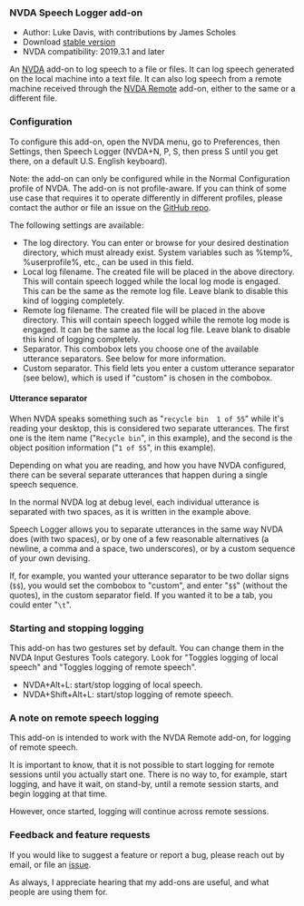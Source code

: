 ### NVDA Speech Logger add-on

* Author: Luke Davis, with contributions by James Scholes
* Download [stable version][1]
* NVDA compatibility: 2019.3.1 and later

An [NVDA](https://nvaccess.org/) add-on to log speech to a file or files.
It can log speech generated on the local machine into a text file.
It can also log speech from a remote machine received through the [NVDA Remote](https://nvdaremote.com/) add-on, either to the same or a different file.

### Configuration

To configure this add-on, open the NVDA menu, go to Preferences, then Settings, then Speech Logger (NVDA+N, P, S, then press S until you get there, on a default U.S. English keyboard).

Note: the add-on can only be configured while in the Normal Configuration profile of NVDA. The add-on is not profile-aware. If you can think of some use case that requires it to operate differently in different profiles, please contact the author or file an issue on the [GitHub repo][2].

The following settings are available:
* The log directory. You can enter or browse for your desired destination directory, which must already exist. System variables such as %temp%, %userprofile%, etc., can be used in this field.
* Local log filename. The created file will be placed in the above directory. This will contain speech logged while the local log mode is engaged. This can be the same as the remote log file. Leave blank to disable this kind of logging completely.
* Remote log filename. The created file will be placed in the above directory. This will contain speech logged while the remote log mode is engaged. It can be the same as the local log file. Leave blank to disable this kind of logging completely.
* Separator. This combobox lets you choose one of the available utterance separators. See below for more information.
* Custom separator. This field lets you enter a custom utterance separator (see below), which is used if "custom" is chosen in the combobox.

#### Utterance separator

When NVDA speaks something such as "`recycle bin  1 of 55`" while it's reading your desktop, this is considered two separate utterances. The first one is the item name ("`Recycle bin`", in this example), and the second is the object position information ("`1 of 55`", in this example).

Depending on what you are reading, and how you have NVDA configured, there can be several separate utterances that happen during a single speech sequence.

In the normal NVDA log at debug level, each individual utterance is separated with two spaces, as it is written in the example above.

Speech Logger allows you to separate utterances in the same way NVDA does (with two spaces), or by one of a few reasonable alternatives (a newline, a comma and a space, two underscores), or by a custom sequence of your own devising.

If, for example, you wanted your utterance separator to be two dollar signs (`$$`), you would set the combobox to "custom", and enter "`$$`" (without the quotes), in the custom separator field. If you wanted it to be a tab, you could enter "`\t`".

### Starting and stopping logging

This add-on has two gestures set by default. You can change them in the NVDA Input Gestures Tools category.
Look for "Toggles logging of local speech" and "Toggles logging of remote speech".
* NVDA+Alt+L: start/stop logging of local speech.
* NVDA+Shift+Alt+L: start/stop logging of remote speech.

### A note on remote speech logging

This add-on is intended to work with the NVDA Remote add-on, for logging of remote speech.

It is important to know, that it is not possible to start logging for remote sessions until you actually start one.
There is no way to, for example, start logging, and have it wait, on stand-by, until a remote session starts, and begin logging at that time.

However, once started, logging will continue across remote sessions.

### Feedback and feature requests

If you would like to suggest a feature or report a bug, please reach out by email, or file an [issue][2].

As always, I appreciate hearing that my add-ons are useful, and what people are using them for.

[1]: https://addons.nvda-project.org/files/get.php?file=speechLogger

[2]: https://github.com/opensourcesys/speechLogger/issues/
